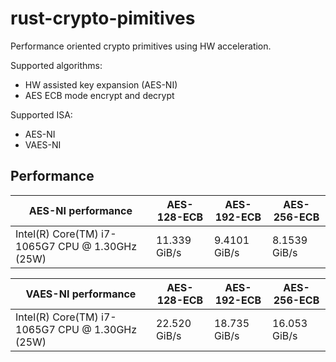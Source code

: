 # rust-crypto-pimitives

Performance oriented crypto primitives using HW acceleration.

Supported algorithms:

* HW assisted key expansion (AES-NI)
* AES ECB mode encrypt and decrypt

Supported ISA:

* AES-NI
* VAES-NI

## Performance

| AES-NI performance                              | AES-128-ECB  | AES-192-ECB  | AES-256-ECB  |
| ----------------------------------------------- | ------------ | ------------ | ------------ |
| Intel(R) Core(TM) i7-1065G7 CPU @ 1.30GHz (25W) | 11.339 GiB/s | 9.4101 GiB/s | 8.1539 GiB/s |

| VAES-NI performance                             | AES-128-ECB  | AES-192-ECB  | AES-256-ECB  |
| ----------------------------------------------- | ------------ | ------------ | ------------ |
| Intel(R) Core(TM) i7-1065G7 CPU @ 1.30GHz (25W) | 22.520 GiB/s | 18.735 GiB/s | 16.053 GiB/s |




